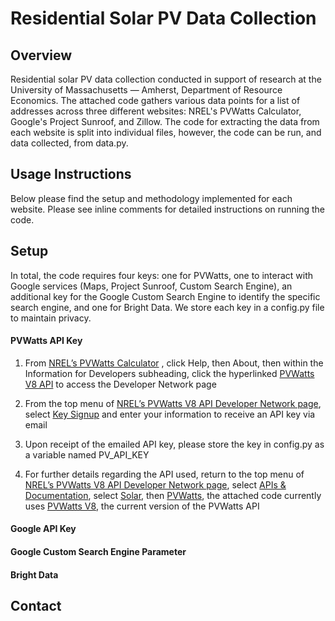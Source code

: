 # Residential Solar PV Data Collection 

## Overview
Residential solar PV data collection conducted in support of research at the University of Massachusetts — Amherst, Department of Resource Economics.  The attached code gathers various data points for a list of addresses across three different websites: NREL's PVWatts Calculator, Google's Project Sunroof, and Zillow. The code for extracting the data from each website is split into individual files, however, the code can be run, and data collected, from data.py.

## Usage Instructions
Below please find the setup and methodology implemented for each website.  Please see inline comments for detailed instructions on running the code. 

## Setup

In total, the code requires four keys: one for PVWatts, one to interact with Google services (Maps, Project Sunroof, Custom Search Engine), an additional key for the Google Custom Search Engine to identify the specific search engine, and one for Bright Data. We store each key in a config.py file to maintain privacy. 

#### PVWatts API Key

1. From [NREL’s PVWatts Calculator](https://pvwatts.nrel.gov/pvwatts.php) , click Help, then About, then within the Information for Developers subheading, click the hyperlinked [PVWatts V8 API](https://developer.nrel.gov/docs/solar/pvwatts/) to access the Developer Network page

2. From the top menu of [NREL’s PVWatts V8 API Developer Network page](https://developer.nrel.gov/docs/solar/pvwatts/), select [Key Signup](https://developer.nrel.gov/signup ) and enter your information to receive an API key via email

3. Upon receipt of the emailed API key, please store the key in config.py as a variable named PV_API_KEY

4. For further details regarding the API used, return to the top menu of [NREL’s PVWatts V8 API Developer Network page](https://developer.nrel.gov/docs/solar/pvwatts/), select [APIs & Documentation](https://developer.nrel.gov/docs/), select [Solar](https://developer.nrel.gov/docs/solar/), then [PVWatts](https://developer.nrel.gov/docs/solar/pvwatts/), the attached code currently uses [PVWatts V8](https://developer.nrel.gov/docs/solar/pvwatts/v8/), the current version of the PVWatts API

#### Google API Key

#### Google Custom Search Engine Parameter 

#### Bright Data


## Contact 
